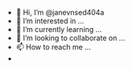- 👋 Hi, I’m @janevnsed404a
- 👀 I’m interested in ...
- 🌱 I’m currently learning ...
- 💞️ I’m looking to collaborate on ...
- 📫 How to reach me ...
- 

<!---
janevnsed404a/janevnsed404a is a ✨ special ✨ repository because its `README.md` (this file) appears on your GitHub profile.
You can click the Preview link to take a look at your changes.
--->
